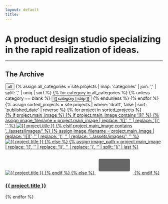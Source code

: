 ```yaml
---
layout: default
title:
---
```


<h1 class="hero-title">A product design studio specializing in the rapid realization of ideas.</h1>

<hr class="section-divider">

<div class="archive-header">
  <h2 class="archive-title" id="archive">The Archive</h2>
  
  <div class="tag-filters">
    <button class="tag-filter active" data-filter="all">all</button>
    {% assign all_categories = site.projects | map: 'categories' | join: ',' | split: ',' | uniq | sort %}
    {% for category in all_categories %}
      {% unless category == blank %}
        <button class="tag-filter" data-filter="{{ category | strip }}">{{ category | strip }}</button>
      {% endunless %}
    {% endfor %}
  </div>
</div>

<div class="project-grid">
  {% assign sorted_projects = site.projects | where: 'draft', false | sort: 'published_date' | reverse %}
  {% for project in sorted_projects %}
    <a href="{{ project.url | relative_url }}" class="project-card" data-categories="{{ project.categories | join: ',' }}">
      <div class="project-image">
        {% if project.main_image %}
          {% if project.main_image contains '![[' %}
            {% assign image_filename = project.main_image | replace: '![[', '' | replace: ']]', '' %}
            <img src="{{ '/assets/images/' | append: image_filename | relative_url }}" alt="{{ project.title }}" />
          {% elsif project.main_image contains '../assets/images/' %}
            {% assign image_filename = project.main_image | replace: '![](', '' | replace: ')', '' | replace: '../assets/images/', '' %}
            <img src="{{ '/assets/images/' | append: image_filename | relative_url }}" alt="{{ project.title }}" />
          {% else %}
            {% assign image_path = project.main_image | replace: '![', '' | replace: '](', '' | replace: ')', '' | split: '](' | last %}
            <img src="{{ image_path | relative_url }}" alt="{{ project.title }}" />
          {% endif %}
        {% else %}
          <!-- Fallback SVG -->
          <svg width="120" height="80" viewBox="0 0 120 80" fill="none">
            <rect x="10" y="30" width="100" height="40" fill="#666" rx="4"/>
          </svg>
        {% endif %}
      </div>
      <h3 class="project-title">{{ project.title }}</h3>
    </a>
  {% endfor %}
</div>

<script>
// Tag filtering functionality
document.addEventListener('DOMContentLoaded', function() {
  const filters = document.querySelectorAll('.tag-filter');
  const projects = document.querySelectorAll('.project-card');
  
  // Function to apply filter
  function applyFilter(filterValue) {
    // Update active state
    filters.forEach(f => f.classList.remove('active'));
    const activeFilter = document.querySelector(`[data-filter="${filterValue}"]`);
    if (activeFilter) {
      activeFilter.classList.add('active');
    }
    
    // Filter projects
    projects.forEach(project => {
      if (filterValue === 'all') {
        project.style.display = 'block';
      } else {
        const categories = project.dataset.categories.split(',');
        if (categories.includes(filterValue)) {
          project.style.display = 'block';
        } else {
          project.style.display = 'none';
        }
      }
    });
  }
  
  // Check URL parameters on page load
  const urlParams = new URLSearchParams(window.location.search);
  const categoryParam = urlParams.get('category');
  if (categoryParam) {
    // Small delay to ensure the page has loaded and the anchor scroll has happened
    setTimeout(() => {
      applyFilter(categoryParam);
    }, 100);
  }
  
  // Add click event listeners
  filters.forEach(filter => {
    filter.addEventListener('click', function() {
      const filterValue = this.dataset.filter;
      applyFilter(filterValue);
    });
  });
});
</script>